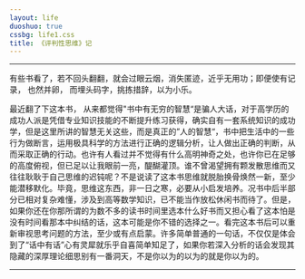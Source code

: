 ```yaml
---
layout: life
duoshuo: true
cssbg: life1.css
title: 《评判性思维》记
---
```


----------


有些书看了，若不回头翻翻，就会过眼云烟，消失匿迹，近乎无用功；即便使有记录， 也然并卵，  而埋头码字，挑拣措辞，以为小乐。

最近翻了下这本书， 从来都觉得"书中有无穷的智慧“是骗人大话，对于高学历的成功人派是凭借专业知识技能的不断提升练习获得，确实自有一套系统知识的成功学，但是这里所讲的智慧无关这些，而是真正的”人的智慧“，书中把生活中的一些行为做断言，运用极具科学的方法进行正确的逻辑分析，让人做出正确的判断，从而采取正确的行动。也许有人看过并不觉得有什么高明神奇之处，也许你已在足够的高度俯视，但已足以让我眼前一亮，醍醐灌顶。谁不曾渴望拥有颗发散思维而又往往耿耿于自己思维的迟钝呢？不是说读了这本书思维就脱胎换骨焕然一新，至少能潜移默化。毕竟，思维这东西，非一日之寒，必要从小启发培养。况书中后半部分已相对复杂难懂，涉及到高等数学知识，已不能当作放松休闲书而待了。但是，如果你还在你那所谓的为数不多的读书时间里选本什么好书而又担心看了这本怕是没有时间看那本中纠结的话，这本可能是你不错的选择之一。看完这本书后可以重新审视思考问题的方法，至少或有点启蒙。许多简单普通的一句话，不仅仅是体会到了“话中有话”心有灵犀就乐乎自喜简单知足了，如果你若深入分析的话会发现其隐藏的深厚理论细思别有一番洞天，不是你以为的以为的就是你以为的。

---------

